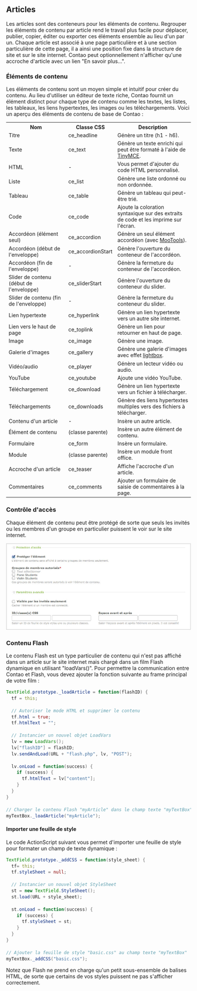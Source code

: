 ## Articles

Les articles sont des conteneurs pour les éléments de contenu. Regrouper les
éléments de contenu par article rend le travail plus facile pour déplacer,
publier, copier, éditer ou exporter ces éléments ensemble au lieu d'un par un.
Chaque article est associé à une page particulière et à une section particulière
de cette page, il a ainsi une position fixe dans la structure de site et sur le
site internet. Contao peut optionnellement n'afficher qu'une accroche d'article
avec un lien "En savoir plus...".


### Éléments de contenu

Les éléments de contenu sont un moyen simple et intuitif pour créer du contenu.
Au lieu d'utiliser un éditeur de texte riche, Contao fournit un élément
distinct pour chaque type de contenu comme les textes, les listes, les
tableaux, les liens hypertextes, les images ou les téléchargements. Voici un
aperçu des éléments de contenu de base de Contao :

<table>
<tr>
  <th>Nom</th>
  <th>Classe CSS</th>
  <th>Description</th>
</tr>
<tr>
  <td>Titre</td>
  <td>ce_headline</td>
  <td>Génère un titre (h1 - h6).</td>
</tr>
<tr>
  <td>Texte</td>
  <td>ce_text</td>
  <td>Génère un texte enrichi qui peut être formaté à l'aide de
  <a href="http://www.tinymce.com">TinyMCE</a>.</td>
</tr>
<tr>
  <td>HTML</td>
  <td>-</td>
  <td>Vous permet d'ajouter du code HTML personnalisé.</td>
</tr>
<tr>
  <td>Liste</td>
  <td>ce_list</td>
  <td>Génère une liste ordonné ou non ordonnée.</td>
</tr>
<tr>
  <td>Tableau</td>
  <td>ce_table</td>
  <td>Génère un tableau qui peut-être trié.</td>
</tr>
<tr>
  <td>Code</td>
  <td>ce_code</td>
  <td>Ajoute la coloration syntaxique sur des extraits de code et les
  imprime sur l'écran.</td>
</tr>
<tr>
  <td>Accordéon (élément seul)</td>
  <td>ce_accordion</td>
  <td>Génère un seul élément accordéon (avec <a href="http://mootools.net">
  MooTools</a>).</td>
</tr>
<tr>
  <td>Accordéon (début de l'enveloppe)</td>
  <td>ce_accordionStart</td>
  <td>Génère l'ouverture du conteneur de l'accordéon.</td>
</tr>
<tr>
  <td>Accordéon (fin de l'enveloppe)</td>
  <td>-</td>
  <td>Génère la fermeture du conteneur de l'accordéon.</td>
</tr>
<tr>
  <td>Slider de contenu (début de l'enveloppe)</td>
  <td>ce_sliderStart</td>
  <td>Génère l'ouverture du conteneur du slider.</td>
</tr>
<tr>
  <td>Slider de contenu (fin de l'enveloppe)</td>
  <td>-</td>
  <td>Génère la fermeture du conteneur du slider.</td>
</tr>
<tr>
  <td>Lien hypertexte</td>
  <td>ce_hyperlink</td>
  <td>Génère un lien hypertexte vers un autre site internet.</td>
</tr>
<tr>
  <td>Lien vers le haut de page</td>
  <td>ce_toplink</td>
  <td>Génère un lien pour retourner en haut de page.</td>
</tr>
<tr>
  <td>Image</td>
  <td>ce_image</td>
  <td>Génère une image.</td>
</tr>
<tr>
  <td>Galerie d'images</td>
  <td>ce_gallery</td>
  <td>Génère une galerie d'images avec effet
  <a href="http://www.digitalia.be/software/slimbox">lightbox</a>.</td>
</tr>
<tr>
  <td>Vidéo/audio</td>
  <td>ce_player</td>
  <td>Génère un lecteur vidéo ou audio.</td>
</tr>
<tr>
  <td>YouTube</td>
  <td>ce_youtube</td>
  <td>Ajoute une vidéo YouTube.</td>
</tr>
<tr>
  <td>Téléchargement</td>
  <td>ce_download</td>
  <td>Génère un lien hypertexte vers un fichier à télécharger.</td>
</tr>
<tr>
  <td>Téléchargements</td>
  <td>ce_downloads</td>
  <td>Génère des liens hypertextes multiples vers des fichiers à télécharger.
  </td>
</tr>
<tr>
  <td>Contenu d'un article</td>
  <td>-</td>
  <td>Insère un autre article.</td>
</tr>
<tr>
  <td>Élément de contenu</td>
  <td>(classe parente)</td>
  <td>Insère un autre élément de contenu.</td>
</tr>
<tr>
  <td>Formulaire</td>
  <td>ce_form</td>
  <td>Insère un formulaire.</td>
</tr>
<tr>
  <td>Module</td>
  <td>(classe parente)</td>
  <td>Insère un module front office.</td>
</tr>
<tr>
  <td>Accroche d'un article</td>
  <td>ce_teaser</td>
  <td>Affiche l'accroche d'un article.</td>
</tr>
<tr>
  <td>Commentaires</td>
  <td>ce_comments</td>
  <td>Ajouter un formulaire de saisie de commentaires à la page.</td>
</tr>
</table>


### Contrôle d'accès

Chaque élément de contenu peut être protégé de sorte que seuls les invités
ou les membres d'un groupe en particulier puissent le voir sur le site
internet.

![](images/element-protege.jpg)


### Contenu Flash

Le contenu Flash est un type particulier de contenu qui n'est pas affiché dans
un article sur le site internet mais chargé dans un film Flash dynamique en
utilisant "loadVars()". Pour permettre la communication entre Contao et Flash,
vous devez ajouter la fonction suivante au frame principal de votre film :


```as
TextField.prototype._loadArticle = function(flashID) {
  tf = this;

  // Autoriser le mode HTML et supprimer le contenu
  tf.html = true;
  tf.htmlText = "";

  // Instancier un nouvel objet LoadVars
  lv = new LoadVars();
  lv["flashID"] = flashID;
  lv.sendAndLoad(URL + "flash.php", lv, "POST");

  lv.onLoad = function(success) {
    if (success) {
      tf.htmlText = lv["content"];
    }
  }
}

// Charger le contenu Flash "myArticle" dans le champ texte "myTextBox"
myTextBox._loadArticle("myArticle");
```


#### Importer une feuille de style

Le code ActionScript suivant vous permet d'importer une feuille de style
pour formater un champ de texte dynamique :


```as
TextField.prototype._addCSS = function(style_sheet) {
  tf= this;
  tf.styleSheet = null;

  // Instancier un nouvel objet StyleSheet
  st = new TextField.StyleSheet();
  st.load(URL + style_sheet);

  st.onLoad = function(success) {
    if (success) {
      tf.styleSheet = st;
    }
  }
}

// Ajouter la feuille de style "basic.css" au champ texte "myTextBox"
myTextBox._addCSS("basic.css");
```

Notez que Flash ne prend en charge qu'un petit sous-ensemble de balises HTML,
de sorte que certains de vos styles puissent ne pas s'afficher correctement.
